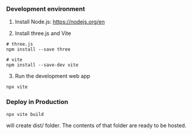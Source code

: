 ### Development environment

1. Install Node.js: https://nodejs.org/en

2. Install three.js and Vite

````{terminal}
# three.js
npm install --save three

# vite
npm install --save-dev vite
````

3. Run the development web app
````{terminal}
npx vite
````    



### Deploy in Production
````{terminal}
npx vite build
````

will create dist/ folder. The contents of that folder are ready to be hosted.